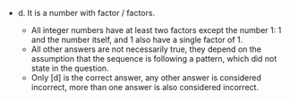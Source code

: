 - d. It is a number with factor / factors.

    - All integer numbers have at least two factors except the number 1: 1 and the number itself, and 1 also have a single factor of 1.
    - All other answers are not necessarily true, they depend on the assumption that the sequence is following a pattern, which did not state in the question.
    - Only [d] is the correct answer, any other answer is considered incorrect, more than one answer is also considered incorrect.